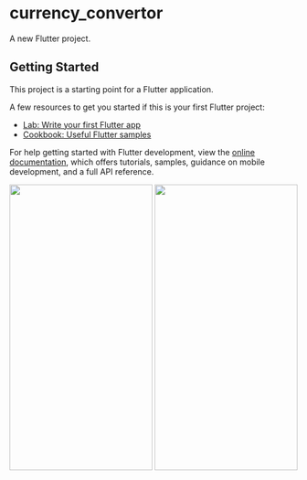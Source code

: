 # currency_convertor

A new Flutter project.

## Getting Started

This project is a starting point for a Flutter application.

A few resources to get you started if this is your first Flutter project:

- [Lab: Write your first Flutter app](https://docs.flutter.dev/get-started/codelab)
- [Cookbook: Useful Flutter samples](https://docs.flutter.dev/cookbook)

For help getting started with Flutter development, view the
[online documentation](https://docs.flutter.dev/), which offers tutorials,
samples, guidance on mobile development, and a full API reference.

<p align=center>
<img src="https://user-images.githubusercontent.com/111503264/192189559-4bc317a4-31b0-4672-ac65-50683f745abc.png"
height=500
width=250>
<img src="https://user-images.githubusercontent.com/111503264/192188936-c6f1567b-df03-4362-b39e-3e73a7071c5a.png"
height=500
width=250>
<p>




